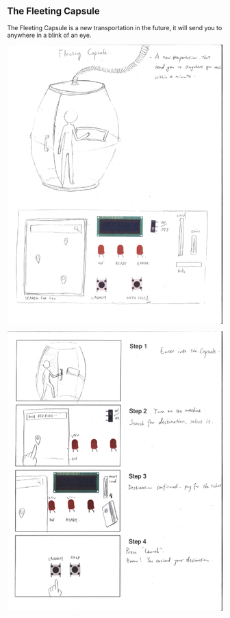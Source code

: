 ## The Fleeting Capsule

The Fleeting Capsule is a new transportation in the future, it will send you to anywhere in a blink of an eye.

![1](/HW1/FleetingCapsule1.jpg)

![2](/HW1/FleetingCapsule2.jpg)
